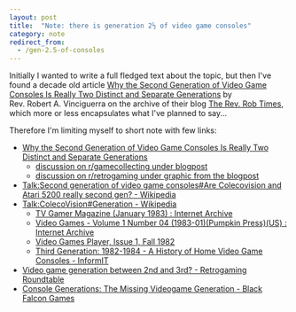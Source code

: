 ```yaml
---
layout: post
title:  "Note: there is generation 2½ of video game consoles"
category: note
redirect_from:
  - /gen-2.5-of-consoles
---
```


Initially I wanted to write a full fledged text about the topic, but then I've found
a decade old article [Why the Second Generation of Video Game Consoles Is Really Two
Distinct and Separate Generations][1] by Rev.&nbsp;Robert&nbsp;A.&nbsp;Vinciguerra
on the archive of their blog [The&nbsp;Rev.&nbsp;Rob&nbsp;Times][2], which more or
less encapsulates what I've planned to say...

Therefore I'm limiting myself to short note with few links:

* [Why the Second Generation of Video Game Consoles Is Really Two Distinct and Separate Generations][1]
  * [discussion on r/gamecollecting under blogpost](https://www.reddit.com/r/gamecollecting/comments/1w2nf8/why_the_second_generation_of_video_game_consoles/)
  * [discussion on r/retrogaming under graphic from the blogpost](https://www.reddit.com/r/retrogaming/comments/2gowa3/how_the_second_generation_of_video_game_consoles/)
* [Talk:Second generation of video game consoles#Are Colecovision and Atari 5200 really second gen? - Wikipedia](https://en.wikipedia.org/wiki/Talk:Second_generation_of_video_game_consoles#Are_Colecovision_and_Atari_5200_really_second_gen?)
* [Talk:ColecoVision#Generation - Wikipedia](https://en.wikipedia.org/wiki/Talk:ColecoVision#Generation)
  * [TV Gamer Magazine (January 1983) : Internet Archive](https://archive.org/details/tv-gamer-magazine-1983-01/page/n41)
  * [Video Games - Volume 1 Number 04 (1983-01)(Pumpkin Press)(US) : Internet Archive](https://archive.org/details/Video_Games_Volume_1_Number_04_1983-01_Pumpkin_Press_US/page/n71)
  * [Video Games Player, Issue 1, Fall 1982](https://vgpavilion.com/mags/1982/fall/vgp/fall-1982-video-game-buyers-guide/)
  * [Third Generation: 1982-1984 - A History of Home Video Game Consoles - InformIT](https://www.informit.com/articles/article.aspx?p=378141&seqNum=3)
* [Video game generation between 2nd and 3rd? - Retrogaming Roundtable](https://forum.digitpress.com/forum/showthread.php?173587-Video-game-generation-between-2nd-and-3rd)
* [Console Generations: The Missing Videogame Generation - Black Falcon Games](https://blackfalcongames.net/?p=179)

[1]: https://web.archive.org/web/20150314024810/http://revrob.com/sci-a-tech-topmenu-52/233-why-the-second-generation-of-video-game-consoles-is-really-two-distinct-and-separate-generations
[2]: https://web.archive.org/web/20151026123656/http://www.revrob.com/
